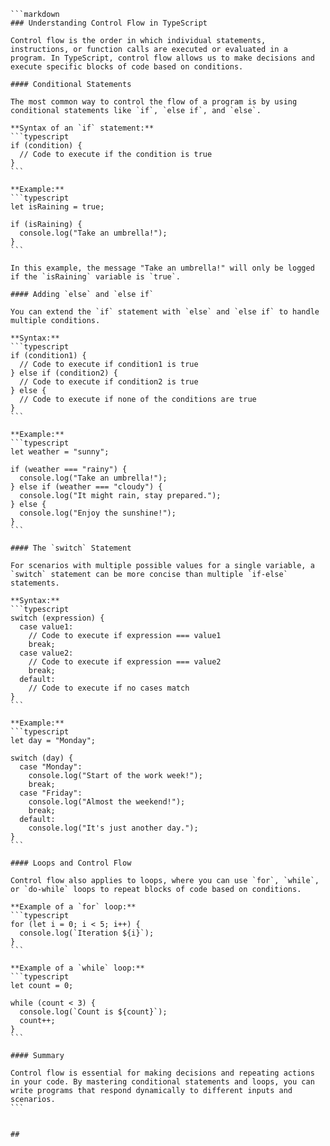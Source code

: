     ```markdown
    ### Understanding Control Flow in TypeScript

    Control flow is the order in which individual statements, instructions, or function calls are executed or evaluated in a program. In TypeScript, control flow allows us to make decisions and execute specific blocks of code based on conditions.

    #### Conditional Statements

    The most common way to control the flow of a program is by using conditional statements like `if`, `else if`, and `else`.

    **Syntax of an `if` statement:**
    ```typescript
    if (condition) {
      // Code to execute if the condition is true
    }
    ```

    **Example:**
    ```typescript
    let isRaining = true;

    if (isRaining) {
      console.log("Take an umbrella!");
    }
    ```

    In this example, the message "Take an umbrella!" will only be logged if the `isRaining` variable is `true`.

    #### Adding `else` and `else if`

    You can extend the `if` statement with `else` and `else if` to handle multiple conditions.

    **Syntax:**
    ```typescript
    if (condition1) {
      // Code to execute if condition1 is true
    } else if (condition2) {
      // Code to execute if condition2 is true
    } else {
      // Code to execute if none of the conditions are true
    }
    ```

    **Example:**
    ```typescript
    let weather = "sunny";

    if (weather === "rainy") {
      console.log("Take an umbrella!");
    } else if (weather === "cloudy") {
      console.log("It might rain, stay prepared.");
    } else {
      console.log("Enjoy the sunshine!");
    }
    ```

    #### The `switch` Statement

    For scenarios with multiple possible values for a single variable, a `switch` statement can be more concise than multiple `if-else` statements.

    **Syntax:**
    ```typescript
    switch (expression) {
      case value1:
        // Code to execute if expression === value1
        break;
      case value2:
        // Code to execute if expression === value2
        break;
      default:
        // Code to execute if no cases match
    }
    ```

    **Example:**
    ```typescript
    let day = "Monday";

    switch (day) {
      case "Monday":
        console.log("Start of the work week!");
        break;
      case "Friday":
        console.log("Almost the weekend!");
        break;
      default:
        console.log("It's just another day.");
    }
    ```

    #### Loops and Control Flow

    Control flow also applies to loops, where you can use `for`, `while`, or `do-while` loops to repeat blocks of code based on conditions.

    **Example of a `for` loop:**
    ```typescript
    for (let i = 0; i < 5; i++) {
      console.log(`Iteration ${i}`);
    }
    ```

    **Example of a `while` loop:**
    ```typescript
    let count = 0;

    while (count < 3) {
      console.log(`Count is ${count}`);
      count++;
    }
    ```

    #### Summary

    Control flow is essential for making decisions and repeating actions in your code. By mastering conditional statements and loops, you can write programs that respond dynamically to different inputs and scenarios.
    ```

```

##
```
